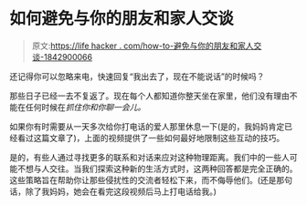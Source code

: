 # 如何避免与你的朋友和家人交谈

> 原文:[https://life hacker . com/how-to-避免与你的朋友和家人交谈-1842900066](https://lifehacker.com/how-to-avoid-talking-to-your-friends-and-family-1842900066)

还记得你可以忽略来电，快速回复“我出去了，现在不能说话”的时候吗？

那些日子已经一去不复返了。现在每个人都知道你整天坐在家里，他们没有理由不能在任何时候在*抓住你和你聊一会儿。*

如果你有时需要从一天多次给你打电话的爱人那里休息一下(是的，我妈妈肯定已经看过这篇文章了)，上面的视频提供了一些如何最好地限制这些互动的技巧。

是的，有些人通过寻找更多的联系和对话来应对这种物理距离。我们中的一些人可能不想与人交往。当我们探索这种新的生活方式时，这两种回答都是完全正确的。这些策略旨在帮助你让那些侵扰性的交流者轻松下来，而不侮辱他们。(还是那句话，除了我妈妈，她会在看完这段视频后马上打电话给我。)